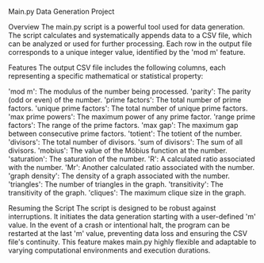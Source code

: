 Main.py Data Generation Project

Overview
The main.py script is a powerful tool used for data generation. The script calculates and systematically appends data to a CSV file, which can be analyzed or used for further processing. Each row in the output file corresponds to a unique integer value, identified by the 'mod m' feature.

Features
The output CSV file includes the following columns, each representing a specific mathematical or statistical property:

'mod m': The modulus of the number being processed.
'parity': The parity (odd or even) of the number.
'prime factors': The total number of prime factors.
'unique prime factors': The total number of unique prime factors.
'max prime powers': The maximum power of any prime factor.
'range prime factors': The range of the prime factors.
'max gap': The maximum gap between consecutive prime factors.
'totient': The totient of the number.
'divisors': The total number of divisors.
'sum of divisors': The sum of all divisors.
'mobius': The value of the Möbius function at the number.
'saturation': The saturation of the number.
'R': A calculated ratio associated with the number.
'Mr': Another calculated ratio associated with the number.
'graph density': The density of a graph associated with the number.
'triangles': The number of triangles in the graph.
'transitivity': The transitivity of the graph.
'cliques': The maximum clique size in the graph.

Resuming the Script
The script is designed to be robust against interruptions. It initiates the data generation starting with a user-defined 'm' value. In the event of a crash or intentional halt, the program can be restarted at the last 'm' value, preventing data loss and ensuring the CSV file's continuity. This feature makes main.py highly flexible and adaptable to varying computational environments and execution durations.
